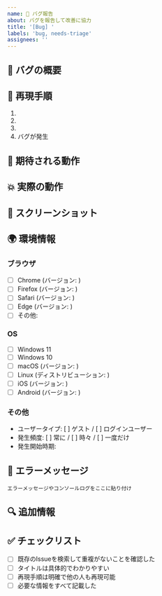 ```yaml
---
name: 🐛 バグ報告
about: バグを報告して改善に協力
title: '[Bug] '
labels: 'bug, needs-triage'
assignees: ''
---
```


## 🐛 バグの概要
<!-- バグの内容を簡潔に説明してください -->

## 📍 再現手順
<!-- バグを再現する手順を記載してください -->
1. 
2. 
3. 
4. バグが発生

## 🎯 期待される動作
<!-- 正常な場合の動作を説明してください -->

## 💥 実際の動作
<!-- 実際に起きた動作を説明してください -->

## 📸 スクリーンショット
<!-- 可能であればスクリーンショットやエラーログを添付 -->

## 🌍 環境情報

### ブラウザ
- [ ] Chrome (バージョン: )
- [ ] Firefox (バージョン: )
- [ ] Safari (バージョン: )
- [ ] Edge (バージョン: )
- [ ] その他: 

### OS
- [ ] Windows 11
- [ ] Windows 10
- [ ] macOS (バージョン: )
- [ ] Linux (ディストリビューション: )
- [ ] iOS (バージョン: )
- [ ] Android (バージョン: )

### その他
- ユーザータイプ: [ ] ゲスト / [ ] ログインユーザー
- 発生頻度: [ ] 常に / [ ] 時々 / [ ] 一度だけ
- 発生開始時期: 

## 📝 エラーメッセージ
```
エラーメッセージやコンソールログをここに貼り付け
```

## 🔍 追加情報
<!-- その他、バグ解決に役立つ情報があれば記載 -->

## ✅ チェックリスト
- [ ] 既存のIssueを検索して重複がないことを確認した
- [ ] タイトルは具体的でわかりやすい
- [ ] 再現手順は明確で他の人も再現可能
- [ ] 必要な情報をすべて記載した